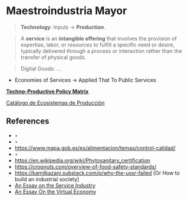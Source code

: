 # Maestroindustria Mayor

> **Technology**: Inputs  → **Production**.
> 

> A **service** is an **intangible offering** that involves the provision of expertise, labor, or resources to fulfill a specific need or desire, typically delivered through a process or interaction rather than the transfer of physical goods.
> 

> Digital Goods: …
> 

- Economies of Services → Applied That To Public Services

[**Techno-Productive Policy Matrix**](Maestroindustria%20Mayor%20136956e8f40e80c8bb48cb50cf661c2a/Techno-Productive%20Policy%20Matrix%20136956e8f40e80dfa88cc645766b98d2.md)

[Catálogo de Ecosistemas de Producción](Maestroindustria%20Mayor%20136956e8f40e80c8bb48cb50cf661c2a/Cata%CC%81logo%20de%20Ecosistemas%20de%20Produccio%CC%81n%20133956e8f40e81979daae76770433db9.csv)

## References

- ‣
- ‣
- https://www.mapa.gob.es/es/alimentacion/temas/control-calidad/
- ‣
- https://en.wikipedia.org/wiki/Phytosanitary_certification
- https://cropnuts.com/overview-of-food-safety-standards/
- https://kamilkazani.substack.com/p/why-the-ussr-failed [Or How to build an industrial society]
- [An Essay on the Service Industry](../../Proiectarium%20112956e8f40e802bbf0ee8b46860003f/An%20Essay%20on%20the%20Service%20Industry%2014a956e8f40e807fbaa9f010f3febddc.md)
- [An Essay On the Virtual Economy](../../Proiectarium%20112956e8f40e802bbf0ee8b46860003f/An%20Essay%20On%20the%20Virtual%20Economy%20162956e8f40e808bbcfac60f8f4d0b3c.md)